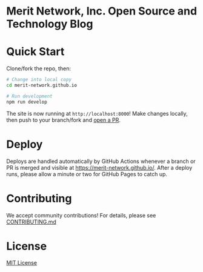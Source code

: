 # Merit Network, Inc. Open Source and Technology Blog

# Quick Start

Clone/fork the repo, then:

```bash
# Change into local copy
cd merit-network.github.io

# Run development
npm run develop
```

The site is now running at `http://localhost:8000`! Make changes locally, then push to your branch/fork and [open a PR](https://github.com/merit-network/merit-network.github.io/compare).

# Deploy

Deploys are handled automatically by GitHub Actions whenever a branch or PR is merged and visible at <https://merit-network.github.io/>. After a deploy runs, please allow a minute or two for GitHub Pages to catch up.

# Contributing

We accept community contributions! For details, please see [CONTRIBUTING.md](CONTRIBUTING.md)

# License

[MIT License](LICENSE)
